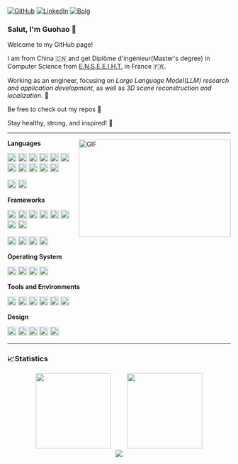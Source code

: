 
[![GitHub](https://img.shields.io/badge/github-%23121011.svg?style=for-the-badge&logo=github&logoColor=white)](https://github.com/Dave0126)
[![LinkedIn](https://img.shields.io/badge/linkedin-%230077B5.svg?style=for-the-badge&logo=linkedin&logoColor=white)](https://www.linkedin.com/in/GuohaoDai0126)
[![Bolg](https://img.shields.io/badge/Blog-Lost%20N%20Found-green？?style=for-the-badge)](https://lostnfound.top/)


### Salut, I'm Guohao 👋

Welcome to my GitHub page! 

I am from China 🇨🇳 and get Diplôme d'ingénieur(Master's degree) in Computer Science from [E.N.S.E.E.I.H.T.](https://www.enseeiht.fr/fr/index.html) in France 🇫🇷.

Working as an engineer, focusing on *​Large Language Model(LLM) research and application development*, as well as *​3D scene reconstruction and localization*. 🚀

Be free to check out my repos 🎉

Stay healthy, strong, and inspired! 🌟

---

<img align="right" alt="GIF" src="https://github.com/abhisheknaiidu/abhisheknaiidu/blob/master/code.gif?raw=true" width="343" height="220" title="Do what you like, and do it best!"> 

**Languages**

<code><img height="20" src="https://www.svgrepo.com/download/452234/java.svg" alt="Java" title="Java"></code>
<code><img height="20" src="https://www.svgrepo.com/download/452091/python.svg" alt="Python" title="Python"></code>
<code><img height="20" src="https://www.svgrepo.com/download/355081/js.svg" alt="JavaScript" title="JavaScript"></code>
<code><img height="20" src="https://www.svgrepo.com/download/459084/logo-ts.svg" alt="TypeScript" title="TypeScript"></code>
<code><img height="20" src="https://www.svgrepo.com/download/353478/bash-icon.svg" alt="Bash" title="Bash"></code>
<code><img height="20" src="https://www.svgrepo.com/download/341068/sql.svg" alt="SQL" title="SQL"></code>
<code><img height="20" src="https://isocpp.org/assets/images/cpp_logo.png" alt="C++" title="C++"></code>
<code><img height="20" src="https://img.icons8.com/color/48/000000/c-programming.png" alt="C" title="C"></code>
<code><img height="20" src="https://ocaml.org/logo.svg" alt="OCaml" title="OCaml"></code>
<code><img height="20" src="https://www.svgrepo.com/download/452228/html-5.svg" alt="HTML" title="HTML"></code>
<code><img height="20" src="https://www.svgrepo.com/download/373535/css.svg" alt="CSS" title="CSS"></code>
<br>

<code><img height="20" src="https://www.svgrepo.com/download/510065/markdown.svg" alt="Markdown" title="Markdown"></code>
<code><img height="20" src="https://www.svgrepo.com/download/376333/latex.svg" alt="LaTex" title="LaTex"></code>


**Frameworks**

<code><img height="20" src="https://www.svgrepo.com/download/376350/spring.svg" alt="Spring" title="Spring"></code>
<code><img height="20" src="https://user-images.githubusercontent.com/51937841/209326116-809db206-1518-4fc6-ae14-a63e3b2a1717.png" alt="MyBatis" title="MyBatis"></code>
<code><img height="20" src="https://www.svgrepo.com/download/354118/nodejs.svg" alt="NodeJS" title="NodeJS"></code>
<code><img height="20" src="https://www.svgrepo.com/download/373830/matlab.svg" alt="MATLAB" title="MATLAB"></code>
<code><img height="20" src="https://www.svgrepo.com/download/353949/jupyter.svg" alt="Jupyter" title="Jupyter"></code>
<code><img height="20" src="https://github.com/ros-infrastructure/artwork/blob/master/orgunits/ros.svg" alt="ROS" title="ROS"></code>
<code><img height="20" src="https://huggingface.co/front/assets/huggingface_logo-noborder.svg" alt="Hugging Face" title="Hugging Face"></code>
<code><img height="20" src="https://www.svgrepo.com/download/354240/pytorch.svg" alt="PyTorch" title="PyTorch"></code>
<br>

<code><img height="20" src="https://www.svgrepo.com/download/331488/mongodb.svg" alt="MongoDB" title="MongoDB"></code>
<code><img height="20" src="https://www.svgrepo.com/download/306453/mysql.svg" alt="MySQL" title="MySQL"></code>
<code><img height="20" src="https://www.svgrepo.com/download/354200/postgresql.svg" alt="PostgreSQL" title="PostgreSQL"></code>
<code><img height="20" src="https://www.svgrepo.com/download/354272/redis.svg" alt="Redis" title="Redis"></code>
<br>

**Operating System**

<code><img height="20" src="https://www.svgrepo.com/download/509155/macos.svg" alt="MacOS" title="MacOS"></code>
<code><img height="20" src="https://www.svgrepo.com/download/355338/ubuntu.svg" alt="Ubuntu" title="Ubuntu"></code>
<code><img height="20" src="https://www.svgrepo.com/download/176748/windows-windows.svg" alt="Windows" title="Windows"></code>
<code><img height="20" src="https://www.svgrepo.com/download/353543/centos-icon.svg" alt="CentOS" title="CentOS"></code>
<br>

**Tools and Environments**

<code><img height="20" src="https://www.svgrepo.com/download/452210/git.svg" alt="Git" title="Git"></code>
<code><img height="20" src="https://www.svgrepo.com/download/374171/vscode.svg" alt="VSCode" title="VSCode"></code>
<code><img height="20" src="https://upload.wikimedia.org/wikipedia/commons/9/9c/IntelliJ_IDEA_Icon.svg" alt="IDEA" title="IDEA"></code>
<code><img height="20" src="https://upload.wikimedia.org/wikipedia/commons/c/c9/DataGrip.svg" alt="DataGrip" title="DataGrip"></code>
<code><img height="20" src="https://www.svgrepo.com/download/374168/vim.svg" alt="Vim" title="Vim"></code>
<code><img height="20" src="https://www.svgrepo.com/download/448221/docker.svg" alt="Docker" title="Docker"></code>


**Design**

<code><img height="20" src="https://img.icons8.com/color/50/000000/adobe-photoshop.png" alt="PhotoShop" title="PhotoShop"></code>
<code><img height="20" src="https://img.icons8.com/color/48/000000/adobe-premiere-pro.png" alt="Premiere" title="Premiere"></code>
<code><img height="20" src="https://img.icons8.com/color/48/000000/adobe-after-effects.png" alt="After-Effect" title="After-Effect"></code>
<code><img height="20" src="https://img.icons8.com/color/48/000000/adobe-audition.png" alt="Audition" title="Audition"></code>
<code><img height="20" src="https://user-images.githubusercontent.com/51937841/209329898-9b02a2c8-16d2-4a42-bd27-1be811659c21.png" alt="FinalCut Pro" title="FinalCut Pro"></code>

---

### 📈Statistics

<div align="center">
    <span>&emsp;&emsp;</span>
    <img height="170px" src="https://github-readme-stats.vercel.app/api?username=Dave0126" />
    <span>&emsp;&emsp;</span>
    <img height="170px" src="https://github-readme-stats.vercel.app/api/top-langs/?username=Dave0126&layout=compact&langs_count=8" />
    <span>&emsp;&emsp;</span>
</div>

<div align="center">
    <img  src="https://github-readme-streak-stats.herokuapp.com/?user=Dave0126" />
</div>


